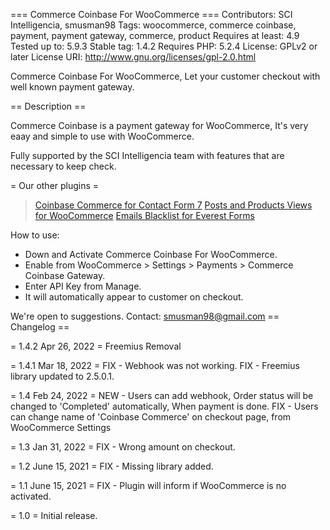 === Commerce Coinbase For WooCommerce ===
Contributors: SCI Intelligencia, smusman98
Tags: woocommerce, commerce coinbase, payment, payment gateway, commerce, product
Requires at least: 4.9
Tested up to: 5.9.3
Stable tag: 1.4.2
Requires PHP: 5.2.4
License: GPLv2 or later
License URI: http://www.gnu.org/licenses/gpl-2.0.html

Commerce Coinbase For WooCommerce, Let your customer checkout with well known payment gateway.

== Description ==

Commerce Coinbase is a payment gateway for WooCommerce, It's very eaay and simple to use with WooCommerce.

Fully supported by the SCI Intelligencia team with features that are necessary to keep check.

= Our other plugins =
> [Coinbase Commerce for Contact Form 7](https://wordpress.org/plugins/coinbase-commerce-for-contact-form-7/)
> [Posts and Products Views for WooCommerce](https://wordpress.org/plugins/posts-and-products-views/)
> [Emails Blacklist for Everest Forms](https://wordpress.org/plugins/emails-blacklist-everest-forms/)

How to use:

* Down and Activate Commerce Coinbase For WooCommerce.
* Enable from WooCommerce > Settings > Payments > Commerce Coinbase Gateway. 
* Enter API Key from Manage.
* It will automatically appear to customer on checkout.

We're open to suggestions. 
Contact: smusman98@gmail.com
== Changelog ==

= 1.4.2 Apr 26, 2022 =
Freemius Removal

= 1.4.1 Mar 18, 2022 =
FIX - Webhook was not working.
FIX - Freemius library updated to 2.5.0.1.

= 1.4 Feb 24, 2022 =
NEW - Users can add webhook, Order status will be changed to 'Completed' automatically, When payment is done.
FIX - Users can change name of 'Coinbase Commerce' on checkout page, from WooCommerce Settings

= 1.3 Jan 31, 2022 =
FIX - Wrong amount on checkout.

= 1.2 June 15, 2021 =
FIX - Missing library added.

= 1.1 June 15, 2021 =
FIX - Plugin will inform if WooCommerce is no activated.

= 1.0 =
Initial release.


